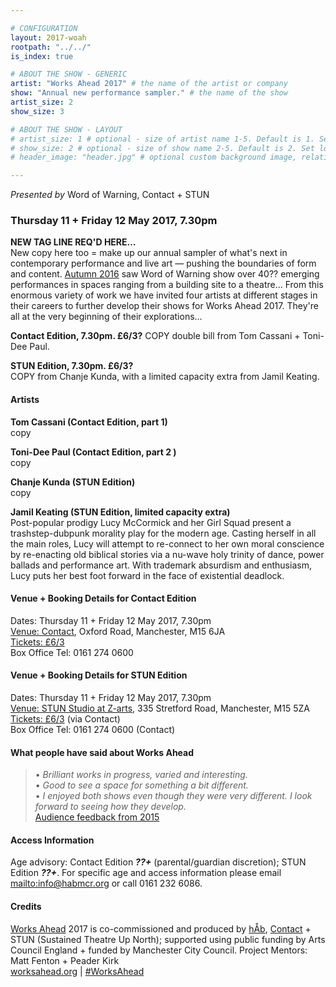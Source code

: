 ```yaml
---

# CONFIGURATION
layout: 2017-woah
rootpath: "../../"
is_index: true

# ABOUT THE SHOW - GENERIC
artist: "Works Ahead 2017" # the name of the artist or company
show: "Annual new performance sampler." # the name of the show
artist_size: 2
show_size: 3

# ABOUT THE SHOW - LAYOUT
# artist_size: 1 # optional - size of artist name 1-5. Default is 1. Set longer names to lower values
# show_size: 2 # optional - size of show name 2-5. Default is 2. Set longer names to lower values
# header_image: "header.jpg" # optional custom background image, relative to current page

---
```

*Presented by* Word of Warning, Contact + STUN
         
### Thursday 11 + Friday 12 May 2017, 7.30pm        
**NEW TAG LINE REQ'D HERE…**          
New copy here too = make up our annual sampler of what's next in contemporary performance and live art — pushing the boundaries of form and content. [Autumn 2016](/archive/2016-autumnwinter) saw Word of Warning show over 40?? emerging performances in spaces ranging from a building site to a theatre… From this enormous variety of work we have invited four artists at different stages in their careers to further develop their shows for Works Ahead 2017. They're all at the very beginning of their explorations…        
        
**Contact Edition, 7.30pm. £6/3?** 
COPY double bill from Tom Cassani + Toni-Dee Paul.        
         
**STUN Edition, 7.30pm. £6/3?**          
COPY from Chanje Kunda, with a limited capacity extra from Jamil Keating.         
          
#### Artists        
**Tom Cassani (Contact Edition, part 1)**           
copy            
          
**Toni-Dee Paul (Contact Edition, part 2 )**          
copy             
           
**Chanje Kunda (STUN Edition)**             
copy      
          
**Jamil Keating (STUN Edition, limited capacity extra)**         
Post-popular prodigy Lucy McCormick and her Girl Squad present a trashstep-dubpunk morality play for the modern age. Casting herself in all the main roles, Lucy will attempt to re-connect to her own moral conscience by re-enacting old biblical stories via a nu-wave holy trinity of dance, power ballads and performance art. With trademark absurdism and enthusiasm, Lucy puts her best foot forward in the face of existential deadlock.          
            
#### Venue + Booking Details for Contact Edition        
Dates: Thursday 11 + Friday 12 May 2017, 7.30pm          
<a href="http://contactmcr.com/visit/getting-here" target="_blank">Venue: Contact</a>, Oxford Road, Manchester, M15 6JA         
<a href="http://contactmcr.com/whats-on//booking" target="_blank">Tickets: £6/3</a>               
Box Office Tel: 0161 274 0600        
       
#### Venue + Booking Details for STUN Edition        
Dates: Thursday 11 + Friday 12 May 2017, 7.30pm          
<a href="" target="_blank">Venue: STUN Studio at Z-arts</a>, 335 Stretford Road, Manchester, M15 5ZA         
<a href="http://contactmcr.com/whats-on//booking" target="_blank">Tickets: £6/3</a> (via Contact)               
Box Office Tel: 0161 274 0600 (Contact)        
          
#### What people have said about Works Ahead        
>• *Brilliant works in progress, varied and interesting.*        
>• *Good to see a space for something a bit different.*        
>• *I enjoyed both shows even though they were very different. I look forward to seeing how they develop.*          
[Audience feedback from 2015](/archive/2015-worksahead)
          
#### Access Information        
Age advisory: Contact Edition ***??+*** (parental/guardian discretion); STUN Edition ***??+***. For specific age and access information please email <mailto:info@habmcr.org> or call 0161 232 6086.          
          
#### Credits         
[Works Ahead](/hab/worksahead) 2017 is co-commissioned and produced by [hÅb](/hab), <a href="http://contactmcr.com" target="_blank">Contact</a> + STUN (Sustained Theatre Up North); supported using public funding by Arts Council England + funded by Manchester City Council. Project Mentors: Matt Fenton + Peader Kirk        
<a href="http://worksahead.org" target="_blank">worksahead.org</a> | <a href="http://twitter.com/hashtag/WorksAhead" target="_blank">#WorksAhead</a>
